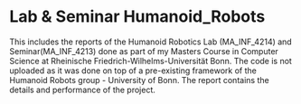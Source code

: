 # Lab & Seminar Humanoid_Robots

This includes the reports of the Humanoid Robotics Lab (MA_INF_4214) and Seminar(MA_INF_4213) done as part of my Masters Course in Computer Science at Rheinische Friedrich-Wilhelms-Universität Bonn. The code is not uploaded as it was done on top of a pre-existing framework of the Humanoid Robots group - University of Bonn. The report contains the details and performance of the project.
